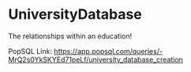 # UniversityDatabase

The relationships within an education!

PopSQL Link: https://app.popsql.com/queries/-MrQ2s0YkSKYEd71peLf/university_database_creation
